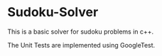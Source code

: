 Sudoku-Solver
=============

This is a basic solver for sudoku problems in c++.

The Unit Tests are implemented using GoogleTest.